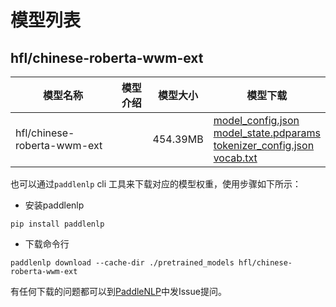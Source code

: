 #  模型列表

## hfl/chinese-roberta-wwm-ext

| 模型名称 | 模型介绍 | 模型大小  | 模型下载 |
| --- | --- | --- | --- |
|hfl/chinese-roberta-wwm-ext|  | 454.39MB | [model_config.json](https://bj.bcebos.com/paddlenlp/models/community/hfl/chinese-roberta-wwm-ext/model_config.json)<br>[model_state.pdparams](https://bj.bcebos.com/paddlenlp/models/community/hfl/chinese-roberta-wwm-ext/model_state.pdparams)<br>[tokenizer_config.json](https://bj.bcebos.com/paddlenlp/models/community/hfl/chinese-roberta-wwm-ext/tokenizer_config.json)<br>[vocab.txt](https://bj.bcebos.com/paddlenlp/models/community/hfl/chinese-roberta-wwm-ext/vocab.txt) |

也可以通过`paddlenlp` cli 工具来下载对应的模型权重，使用步骤如下所示：

* 安装paddlenlp

```shell
pip install paddlenlp
```

* 下载命令行

```shell
paddlenlp download --cache-dir ./pretrained_models hfl/chinese-roberta-wwm-ext
```

有任何下载的问题都可以到[PaddleNLP](https://github.com/PaddlePaddle/PaddleNLP)中发Issue提问。